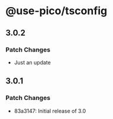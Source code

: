# @use-pico/tsconfig

## 3.0.2

### Patch Changes

- Just an update

## 3.0.1

### Patch Changes

- 83a3147: Initial release of 3.0
